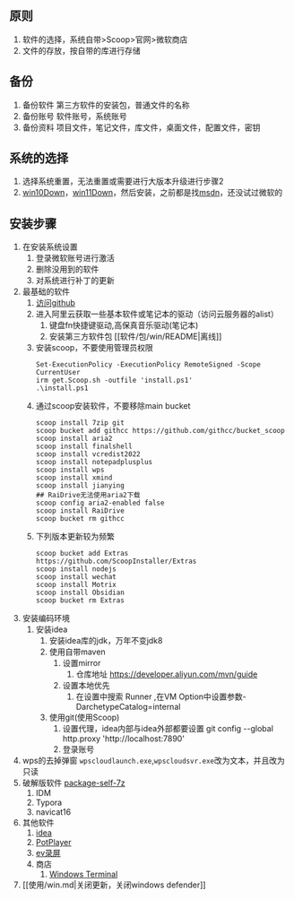 ## 原则
1. 软件的选择，系统自带>Scoop>官网>微软商店
2. 文件的存放，按自带的库进行存储

## 备份
1. 备份软件 第三方软件的安装包，普通文件的名称
2. 备份账号 软件账号，系统账号
3. 备份资料 项目文件，笔记文件，库文件，桌面文件，配置文件，密钥

## 系统的选择
1. 选择系统重置，无法重置或需要进行大版本升级进行步骤2
2. [win10Down](https://www.microsoft.com/zh-cn/software-download/windows10)，[win11Down](https://www.microsoft.com/zh-cn/software-download/windows11)，然后安装，之前都是找[msdn](https://msdn.itellyou.cn/)，还没试过微软的

## 安装步骤
1. 在安装系统设置
   1. 登录微软账号进行激活
   2. 删除没用到的软件
   3. 对系统进行补丁的更新
2. 最基础的软件
   1. [访问github](https://github.ccgpt.tech/githcc/knowledge_self_obsidian/blob/main/%E7%B3%BB%E7%BB%9F/%E5%AE%89%E8%A3%85/win.md)
   2. 进入阿里云获取一些基本软件或笔记本的驱动（访问云服务器的alist）
      1. 键盘fn快捷键驱动,高保真音乐驱动(笔记本)
      2. 安装第三方软件包 [[软件/包/win/README|离线]]
   3. 安装scoop，不要使用管理员权限
      ```
      Set-ExecutionPolicy -ExecutionPolicy RemoteSigned -Scope CurrentUser
      irm get.Scoop.sh -outfile 'install.ps1'
      .\install.ps1
      ```
   4. 通过scoop安装软件，不要移除main bucket
      ```
      scoop install 7zip git
      scoop bucket add githcc https://github.com/githcc/bucket_scoop
      scoop install aria2
      scoop install finalshell
      scoop install vcredist2022
      scoop install notepadplusplus
      scoop install wps
      scoop install xmind
      scoop install jianying
      ## RaiDrive无法使用aria2下载
      scoop config aria2-enabled false
      scoop install RaiDrive
      scoop bucket rm githcc
      ```
   5. 下列版本更新较为频繁
      ```
      scoop bucket add Extras https://github.com/ScoopInstaller/Extras
      scoop install nodejs
      scoop install wechat
      scoop install Motrix
      scoop install Obsidian
      scoop bucket rm Extras
      ```
3. 安装编码环境
   1. 安装idea
      1. 安装idea库的jdk，万年不变jdk8
      2. 使用自带maven
         1. 设置mirror
            1. 仓库地址 https://developer.aliyun.com/mvn/guide
         2. 设置本地优先
            1. 在设置中搜索 Runner ,在VM Option中设置参数-DarchetypeCatalog=internal
      3. 使用git(使用Scoop)
         1. 设置代理，idea内部与idea外部都要设置
               git config --global http.proxy 'http://localhost:7890'
         2. 登录账号
4. wps的去掉弹窗
   `wpscloudlaunch.exe`,`wpscloudsvr.exe`改为文本，并且改为只读
5. 破解版软件 [package-self-7z](https://github.freechatgpt.cc/githcc/package-self-7z)
   1. IDM
   2. Typora
   3. navicat16
6. 其他软件
   1. [idea](https://www.jetbrains.com/zh-cn/idea/download/download-thanks.html?platform=windows)
   2. [PotPlayer](https://t1.daumcdn.net/potplayer/PotPlayer/Version/Latest/PotPlayerSetup64.exe)
   3. [ev录屏](https://www.ieway.cn/evcapture.html)
   4. 商店
      1. [Windows Terminal](https://apps.microsoft.com/detail/9N0DX20HK701?hl=zh-cn&gl=CN)
7. [[使用/win.md|关闭更新，关闭windows defender]]